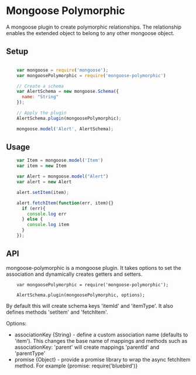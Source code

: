 # Mongoose Polymorphic

A mongoose plugin to create polymorphic relationships. The relationship enables the extended object to belong to any other mongoose object.


## Setup

```javascript

    var mongoose = require('mongoose');
    var mongoosePolymorphic = require('mongoose-polymorphic')

    // Create a schema
    var AlertSchema = new mongoose.Schema({
      name: "String"
    });

    // Apply the plugin
    AlertSchema.plugin(mongoosePolymorphic);

    mongoose.model('Alert', AlertSchema);

```

## Usage

```javascript
    var Item = mongoose.model('Item')
    var item = new Item

    var Alert = mongoose.model("Alert")
    var alert = new Alert

    alert.setItem(item);

    alert.fetchItem(function(err, item){}
      if (err){
        console.log err
      } else {
        console.log item
      }
    });

```

## API

mongoose-polymorphic is a mongoose plugin. It takes options to set the association and dynamically creates getters and setters.

```javscript
    var mongoosePolymorphic = require('mongoose-polymorphic');

    AlertSchema.plugin(mongoosePolymorphic, options);
```

By default this will create schema keys 'itemId' and 'itemType'. It also defines methods 'setItem' and 'fetchItem'.

Options:

* associationKey {String} - define a custom association name (defaults to 'item'). This changes the base name of mappings and methods such as associationKey: 'parent' will create mappings 'parentId' and 'parentType'
* promise {Object} - provide a promise library to wrap the async fetchItem method. For example {promise: require('bluebird')}





